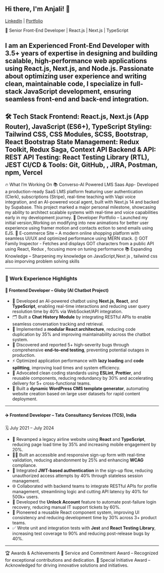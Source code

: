 ## Hi there, I'm Anjali! 👋  
[LinkedIn](https://www.linkedin.com/in/anjali-ajith-186258177/) | [Portfolio](https://anjali-portfolio-developer-wine.vercel.app/)

🚀 Senior Front-End Developer | React.js | Next.js | TypeScript

I am an Experienced Front-End Developer with 3.5+ years of expertise in designing and building scalable, high-performance web applications using React.js, Next.js, and Node.js. Passionate about optimizing user experience and writing clean, maintainable code, I specialize in full-stack JavaScript development, ensuring seamless front-end and back-end integration.
---------------------------------------------------------------------------------------------------------------------------------------------------------------------------
🛠️ Tech Stack
Frontend: React.js, Next.js (App Router), JavaScript (ES6+), TypeScript
Styling: Tailwind CSS, CSS Modules, SCSS, Bootstrap, React Bootstrap
State Management: Redux Toolkit, Redux Saga, Context API
Backend & API:  REST API
Testing: React Testing Library (RTL), JEST
CI/CD & Tools: Git, GitHub, , JIRA, Postman, npm, Vercel
------------------------------------------------------------------------------------------------------------------------------------------------------------------------------
🔥 What I’m Working On
 📚 Converso-AI Powered LMS Saas App- Developed a production-ready SaaS LMS platform featuring user authentication (Clerk), subscriptions (Stripe), real-time teaching with Vapi voice integration, and an AI-powered vocal agent, built with Next.js 14 and backed by Supabase. This project marked a major personal milestone, showcasing my ability to architect scalable systems with real-time and voice capabilities early in my development journey.
🚧 Developer Portfolio – Launched my initial version,Working on modifying into new animations for better user experience using framer motion and contacts ection to send emails using EJS.
🛒 E-commerce Site – A modern online shopping platform with seamless UI/UX and optimized performance using MERN stack.
() GOT Family Inspector - Fetches and displays GOT characters from a public API using React, Redux , focusing more on tuning performance
📚 Expanding Knowledge – Sharpening my knowledge on JavaScript,Next js , tailwind css also imporving problem solving skills

------------------------------------------------------------------------------------------------------------------------------------------------------------------------------
### 💼 Work Experience Highlights

#### 🧠 Frontend Developer – Globy (AI Chatbot Project)

- 🤖 Developed an AI-powered chatbot using **Next.js**, **React**, and **TypeScript**, enabling real-time interactions and reducing user query resolution time by 40% via WebSocket/API integration.
- 🗂 Built a **Chat History Module** by integrating RESTful APIs to enable seamless conversation tracking and retrieval.
- 🧩 Implemented a **modular React architecture**, reducing code duplication by 35% and improving maintainability across the chatbot system.
- 🧪 Discovered and reported 5+ high-severity bugs through comprehensive **end-to-end testing**, preventing potential outages in production.
- ⚡ Optimized application performance with **lazy loading** and **code splitting**, improving load times and system efficiency.
- 🧼 Advocated clean coding standards using **ESLint**, **Prettier**, and reusable components, reducing redundancy by 30% and accelerating delivery for 5+ cross-functional teams.
- 🧠 Built a **dynamic WordPress CMS template generator**, automating website creation based on large user datasets for rapid content deployment.

---

#### ✈️ Frontend Developer – Tata Consultancy Services (TCS), India  
🗓️ July 2021 – July 2024

- 🔧 Revamped a legacy airline website using **React** and **TypeScript**, reducing page load time by 35% and increasing mobile engagement by 20%.
- 🧑‍🦽 Built an accessible and responsive sign-up form with real-time validation, reducing abandonment by 25% and enhancing **WCAG** compliance.
- 🔐 Integrated **JWT-based authentication** in the sign-up flow, reducing unauthorized access attempts by 40% through stateless session management.
- 🌐 Collaborated with backend teams to integrate RESTful APIs for profile management, streamlining logic and cutting API latency by 40% for 500k+ users.
- 🔄 Developed the **Unlock Account** feature to automate post-failure login recovery, reducing manual IT support tickets by 60%.
- 🧱 Pioneered a reusable React component system, improving UI consistency and reducing development time by 30% across 3+ product teams.
- ✅ Wrote unit and integration tests with **Jest** and **React Testing Library**, increasing test coverage to 90% and reducing post-release bugs by 40%.


------------------------------------------------------------------------------------------------------------------------------------------------------------------------------
🏆 Awards & Achievements
🏅 Service and Commitment Award – Recognized for exceptional contributions and dedication.
🏅 Special Initiative Award – Acknowledged for driving innovative solutions and initiatives.
